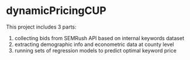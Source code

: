# dynamicPricingCUP
This project includes 3 parts:
1. collecting bids from SEMRush API based on internal keywords dataset
2. extracting demographic info and econometric data at county level 
3. running sets of regression models to predict optimal keyword price
